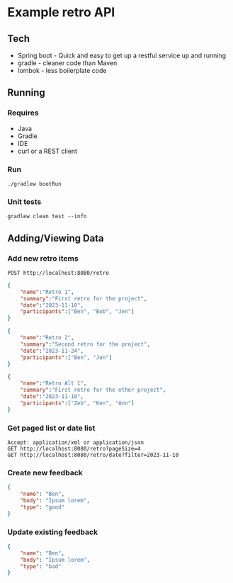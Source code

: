 # Example retro API
## Tech
- Spring boot - Quick and easy to get up a restful service up and running
- gradle - cleaner code than Maven
- lombok - less boilerplate code
## Running
### Requires
 - Java
 - Gradle
 - IDE
 - curl or a REST client
### Run
``./gradlew bootRun``

### Unit tests
``gradlew clean test --info``

## Adding/Viewing Data
### Add new retro items
```
POST http://localhost:8080/retro
```
```json
{
    "name":"Retro 1",
    "summary":"First retro for the project",
    "date":"2023-11-10",
    "participants":["Ben", "Bob", "Jen"]
}
```

```json
{
    "name":"Retro 2",
    "summary":"Second retro for the project",
    "date":"2023-11-24",
    "participants":["Ben", "Jen"]
}
```

```json
{
    "name":"Retro Alt 1",
    "summary":"First retro for the other project",
    "date":"2023-11-10",
    "participants":["Zeb", "Ken", "Ann"]
}
```
### Get paged list or date list
```
Accept: application/xml or application/json
GET http://localhost:8080/retro?pageSize=4
GET http://localhost:8080/retro/date?filter=2023-11-10
```
### Create new feedback
```json
{
    "name": "Ben",
    "body": "Ipsum lorem",
    "type": "good"
}
```
### Update existing feedback
```json
{
    "name": "Ben",
    "body": "Ipsum lorem",
    "type": "bad"
}
```